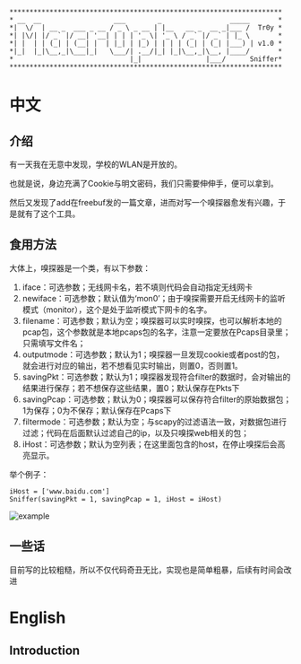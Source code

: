 ```
********************************************************************
* __  __                  ___        _                 _____       *
*|  \/  | __ _  ___ _ __ / _ \ _ __ | |__   __ _  __ _|___ /  Tr0y *
*| |\/| |/ _` |/ __| '__| | | | '_ \| '_ \ / _` |/ _` | |_ \       *
*| |  | | (_| | (__| |  | |_| | |_) | | | | (_| | (_| |___) | v1.0 *
*|_|  |_|\__,_|\___|_|   \___/| .__/|_| |_|\__,_|\__, |____/       *
*                             |_|                |___/      Sniffer*
********************************************************************
```
# 中文

## 介绍

有一天我在无意中发现，学校的WLAN是开放的。

也就是说，身边充满了Cookie与明文密码，我们只需要伸伸手，便可以拿到。

然后又发现了add在freebuf发的一篇文章，进而对写一个嗅探器愈发有兴趣，于是就有了这个工具。

## 食用方法

大体上，嗅探器是一个类，有以下参数：

1. iface：可选参数；无线网卡名，若不填则代码会自动指定无线网卡
2. newiface：可选参数；默认值为‘mon0’；由于嗅探需要开启无线网卡的监听模式（monitor），这个是处于监听模式下网卡的名字。
3. filename：可选参数；默认为空；嗅探器可以实时嗅探，也可以解析本地的pcap包，这个参数就是本地pcaps包的名字，注意一定要放在Pcaps目录里；只需填写文件名；
4. outputmode：可选参数；默认为1；嗅探器一旦发现cookie或者post的包，就会进行对应的输出，若不想看见实时输出，则置0，否则置1。
5. savingPkt：可选参数；默认为1；嗅探器发现符合filter的数据时，会对输出的结果进行保存；若不想保存这些结果，置0；默认保存在Pkts下
6. savingPcap：可选参数；默认为0；嗅探器可以保存符合filter的原始数据包；1为保存；0为不保存；默认保存在Pcaps下
7. filtermode：可选参数；默认为空；与scapy的过滤语法一致，对数据包进行过滤；代码在后面默认过滤自己的ip，以及只嗅探web相关的包；
8. iHost：可选参数；默认为空列表；在这里面包含的host，在停止嗅探后会高亮显示。

举个例子：

```
iHost = ['www.baidu.com']
Sniffer(savingPkt = 1, savingPcap = 1, iHost = iHost)
```

![example](https://github.com/Macr0phag3/Sniffer/blob/master/PicForReadme/example.png)



## 一些话

目前写的比较粗糙，所以不仅代码奇丑无比，实现也是简单粗暴，后续有时间会改进

 # English

## Introduction

